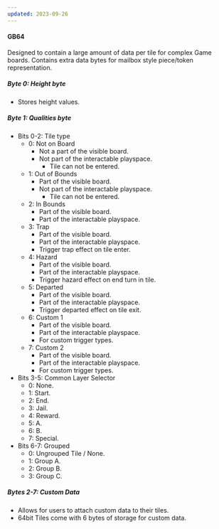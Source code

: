 ```yaml
---
updated: 2023-09-26
---
```

#### GB64
Designed to contain a large amount of data per tile for complex Game boards. Contains extra data bytes for mailbox style piece/token representation.
##### Byte 0: Height byte
- Stores height values.
##### Byte 1: Qualities byte
- Bits 0-2: Tile type
	- 0: Not on Board
		- Not a part of the visible board.
		- Not part of the interactable playspace.
			- Tile can not be entered.
	- 1: Out of Bounds
		- Part of the visible board.
		- Not part of the interactable playspace.
			- Tile can not be entered.
	- 2: In Bounds
		- Part of the visible board.
		- Part of the interactable playspace.
	- 3: Trap
		- Part of the visible board.
		- Part of the interactable playspace.
		- Trigger trap effect on tile enter.
	- 4: Hazard
		- Part of the visible board.
		- Part of the interactable playspace.
		- Trigger hazard effect on end turn in tile.
	- 5: Departed
		- Part of the visible board.
		- Part of the interactable playspace.
		- Trigger departed effect on tile exit.
	- 6: Custom 1
		- Part of the visible board.
		- Part of the interactable playspace.
		- For custom trigger types.
	- 7: Custom 2
		- Part of the visible board.
		- Part of the interactable playspace.
		- For custom trigger types.
- Bits 3-5: Common Layer Selector
	- 0: None.
	- 1: Start.
	- 2: End.
	- 3: Jail.
	- 4: Reward.
	- 5: A.
	- 6: B.
	- 7: Special.
- Bits 6-7: Grouped
	- 0: Ungrouped Tile / None.
	- 1: Group A.
	- 2: Group B.
	- 3: Group C.
##### Bytes 2-7: Custom Data
- Allows for users to attach custom data to their tiles.
- 64bit Tiles come with 6 bytes of storage for custom data.